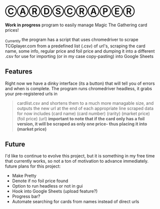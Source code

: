 # ⒸⒶⓇⒹⓈⒸⓇⒶⓅⒺⓇ
**Work in progress** program to easily manage Magic The Gathering card prices!

<sub>Currently</sub> the program has a script that uses chromedriver to scrape TCGplayer.com from a predefined list (.csv) of url's,
scraping the card name, some info, regular price and foil price and dumping it into a different .csv for use for importing (or in my case copy-pasting) into Google Sheets

## Features
Right now we have a dinky interface (its a button) that will tell you of errors and when is complete. The program runs chromedriver headless, 
it grabs your pre-registered urls in 
> cardlist.csv
and shortens them to a much more managable size, and outputs the new url at the end of each appropriate line
scraped data for now includes (card name) (card number) (rarity) (market price) (foil price) (url)
**important to note that if the card only has a foil version, it will be scraped as only one price- thus placing it into (market price)**

## Future
I'd like to continue to evolve this project, but it is something in my free time that currently works, so not a ton of motivation to advance immediately.
future plans for this project:

- Make Pretty
- Denote if no foil price found
- Option to run headless or not in gui
- Hook into Google Sheets (upload feature?)
- Progress bar?
- Automate searching for cards from names instead of direct urls

